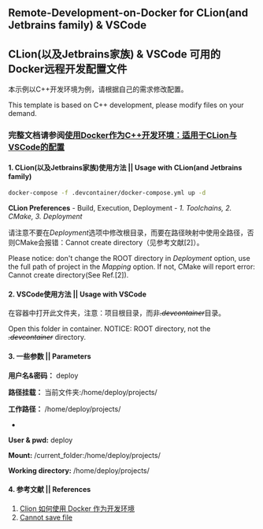 ## Remote-Development-on-Docker for CLion(and Jetbrains family) & VSCode

## CLion(以及Jetbrains家族) & VSCode 可用的Docker远程开发配置文件

本示例以C++开发环境为例，请根据自己的需求修改配置。

This template is based on C++ development, please modify files on your demand.

### 完整文档请参阅[使用Docker作为C++开发环境：适用于CLion与VSCode的配置](https://graueneko.xyz/archives/64/)

#### 1. CLion(以及Jetbrains家族)使用方法 || Usage with CLion(and Jetbrains family)

```bash
docker-compose -f .devcontainer/docker-compose.yml up -d
```

**CLion  Preferences** - Build, Execution, Deployment - *1. Toolchains, 2. CMake, 3. Deployment*

请注意不要在*Deployment*选项中修改根目录，而要在路径映射中使用全路径，否则CMake会报错：Cannot create directory（见参考文献[2]）。

Please notice: don't change the ROOT directory in *Deployment* option, use the full path of project in the *Mapping* option. If not, CMake will report error: Cannot create directory(See Ref.[2]).



#### 2. VSCode使用方法 || Usage with VSCode

在容器中打开此文件夹，注意：项目根目录，而非~~*.devcontainer*~~目录。

Open this folder in container. NOTICE: ROOT directory, not the  ~~*.devcontainer*~~ directory.



#### 3. 一些参数 || Parameters

**用户名&密码：** deploy

**路径挂载：** 当前文件夹:/home/deploy/projects/

**工作路径：** /home/deploy/projects/

-

**User & pwd:** deploy

**Mount:** /current_folder:/home/deploy/projects/

**Working directory:** /home/deploy/projects/



#### 4. 参考文献 || References

1. [Clion 如何使用 Docker 作为开发环境](https://imhuwq.com/2018/12/02/Clion%20%E4%BD%BF%E7%94%A8%20Docker%20%E4%BD%9C%E4%B8%BA%E5%BC%80%E5%8F%91%E7%8E%AF%E5%A2%83/)
2. [Cannot save file](https://youtrack.jetbrains.com/issue/CPP-14601?_ga=2.83103062.1327578204.1582092725-641298214.1579166547&_gac=1.48538196.1580011675.CjwKCAiA66_xBRBhEiwAhrMuLXsy9S50WCc3ZX50CVsuD_mUCL7Ol9blwosi0UJaDGrnxo6nSkGAexoC_YwQAvD_BwE)





